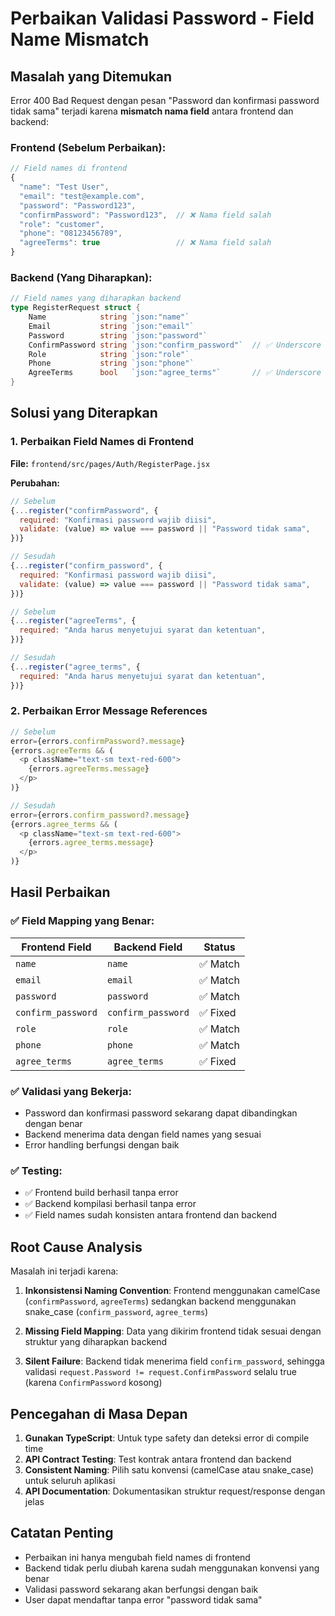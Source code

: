 # Perbaikan Validasi Password - Field Name Mismatch

## Masalah yang Ditemukan

Error 400 Bad Request dengan pesan "Password dan konfirmasi password tidak sama" terjadi karena **mismatch nama field** antara frontend dan backend:

### Frontend (Sebelum Perbaikan):

```javascript
// Field names di frontend
{
  "name": "Test User",
  "email": "test@example.com",
  "password": "Password123",
  "confirmPassword": "Password123",  // ❌ Nama field salah
  "role": "customer",
  "phone": "08123456789",
  "agreeTerms": true                 // ❌ Nama field salah
}
```

### Backend (Yang Diharapkan):

```go
// Field names yang diharapkan backend
type RegisterRequest struct {
    Name            string `json:"name"`
    Email           string `json:"email"`
    Password        string `json:"password"`
    ConfirmPassword string `json:"confirm_password"`  // ✅ Underscore
    Role            string `json:"role"`
    Phone           string `json:"phone"`
    AgreeTerms      bool   `json:"agree_terms"`       // ✅ Underscore
}
```

## Solusi yang Diterapkan

### 1. Perbaikan Field Names di Frontend

**File:** `frontend/src/pages/Auth/RegisterPage.jsx`

**Perubahan:**

```javascript
// Sebelum
{...register("confirmPassword", {
  required: "Konfirmasi password wajib diisi",
  validate: (value) => value === password || "Password tidak sama",
})}

// Sesudah
{...register("confirm_password", {
  required: "Konfirmasi password wajib diisi",
  validate: (value) => value === password || "Password tidak sama",
})}
```

```javascript
// Sebelum
{...register("agreeTerms", {
  required: "Anda harus menyetujui syarat dan ketentuan",
})}

// Sesudah
{...register("agree_terms", {
  required: "Anda harus menyetujui syarat dan ketentuan",
})}
```

### 2. Perbaikan Error Message References

```javascript
// Sebelum
error={errors.confirmPassword?.message}
{errors.agreeTerms && (
  <p className="text-sm text-red-600">
    {errors.agreeTerms.message}
  </p>
)}

// Sesudah
error={errors.confirm_password?.message}
{errors.agree_terms && (
  <p className="text-sm text-red-600">
    {errors.agree_terms.message}
  </p>
)}
```

## Hasil Perbaikan

### ✅ **Field Mapping yang Benar:**

| Frontend Field     | Backend Field      | Status   |
| ------------------ | ------------------ | -------- |
| `name`             | `name`             | ✅ Match |
| `email`            | `email`            | ✅ Match |
| `password`         | `password`         | ✅ Match |
| `confirm_password` | `confirm_password` | ✅ Fixed |
| `role`             | `role`             | ✅ Match |
| `phone`            | `phone`            | ✅ Match |
| `agree_terms`      | `agree_terms`      | ✅ Fixed |

### ✅ **Validasi yang Bekerja:**

- Password dan konfirmasi password sekarang dapat dibandingkan dengan benar
- Backend menerima data dengan field names yang sesuai
- Error handling berfungsi dengan baik

### ✅ **Testing:**

- ✅ Frontend build berhasil tanpa error
- ✅ Backend kompilasi berhasil tanpa error
- ✅ Field names sudah konsisten antara frontend dan backend

## Root Cause Analysis

Masalah ini terjadi karena:

1. **Inkonsistensi Naming Convention**: Frontend menggunakan camelCase (`confirmPassword`, `agreeTerms`) sedangkan backend menggunakan snake_case (`confirm_password`, `agree_terms`)

2. **Missing Field Mapping**: Data yang dikirim frontend tidak sesuai dengan struktur yang diharapkan backend

3. **Silent Failure**: Backend tidak menerima field `confirm_password`, sehingga validasi `request.Password != request.ConfirmPassword` selalu true (karena `ConfirmPassword` kosong)

## Pencegahan di Masa Depan

1. **Gunakan TypeScript**: Untuk type safety dan deteksi error di compile time
2. **API Contract Testing**: Test kontrak antara frontend dan backend
3. **Consistent Naming**: Pilih satu konvensi (camelCase atau snake_case) untuk seluruh aplikasi
4. **API Documentation**: Dokumentasikan struktur request/response dengan jelas

## Catatan Penting

- Perbaikan ini hanya mengubah field names di frontend
- Backend tidak perlu diubah karena sudah menggunakan konvensi yang benar
- Validasi password sekarang akan berfungsi dengan baik
- User dapat mendaftar tanpa error "password tidak sama"
